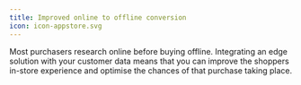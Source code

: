 ```yaml
---
title: Improved online to offline conversion
icon: icon-appstore.svg
---
```


Most purchasers research online before buying offline. Integrating an edge solution with your customer data means that you can improve the shoppers in-store experience and optimise the chances of that purchase taking place.
